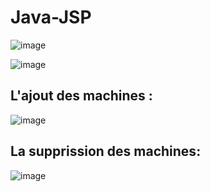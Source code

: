 # Java-JSP

![image](https://github.com/adnan-khadija/Java-JSP/assets/147508009/8d759676-a233-4d0e-986f-526eba98b0d5)

![image](https://github.com/adnan-khadija/Java-JSP/assets/147508009/ee1e80ec-8723-47fe-a2c5-57e5ffd0ab71)
## L'ajout des machines :
![image](https://github.com/adnan-khadija/Java-JSP/assets/147508009/aa8a0aa7-fe88-405c-9e7e-da801e158367)
## La supprission des machines:
![image](https://github.com/adnan-khadija/Java-JSP/assets/147508009/207bd2ac-8d4e-4aa8-ab83-93f777e6665f)



